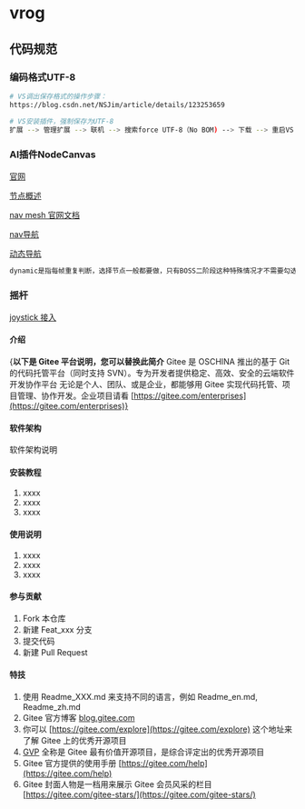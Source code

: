 # vrog
## 代码规范
### 编码格式UTF-8
```sh
# VS调出保存格式的操作步骤：
https://blog.csdn.net/NSJim/article/details/123253659

# VS安装插件，强制保存为UTF-8
扩展 --> 管理扩展 --> 联机 --> 搜索force UTF-8（No BOM) --> 下载 --> 重启VS
```
### AI插件NodeCanvas
[官网](https://nodecanvas.paradoxnotion.com/)

[节点概述](https://www.jianshu.com/p/a12470577fd0)

[nav mesh 官网文档](https://docs.unity3d.com/2022.2/Documentation/Manual/Navigation.html)

[nav导航](https://blog.csdn.net/akuojustdoit/article/details/114967888)

[动态导航](https://www.bilibili.com/read/cv13695393)
```sh
dynamic是指每帧重复判断，选择节点一般都要做，只有BOSS二阶段这种特殊情况才不需要勾选
```
### 摇杆
[joystick 接入](https://blog.csdn.net/Vaccae/article/details/111596223)

#### 介绍
{**以下是 Gitee 平台说明，您可以替换此简介**
Gitee 是 OSCHINA 推出的基于 Git 的代码托管平台（同时支持 SVN）。专为开发者提供稳定、高效、安全的云端软件开发协作平台
无论是个人、团队、或是企业，都能够用 Gitee 实现代码托管、项目管理、协作开发。企业项目请看 [https://gitee.com/enterprises](https://gitee.com/enterprises)}

#### 软件架构
软件架构说明


#### 安装教程

1.  xxxx
2.  xxxx
3.  xxxx

#### 使用说明

1.  xxxx
2.  xxxx
3.  xxxx

#### 参与贡献

1.  Fork 本仓库
2.  新建 Feat_xxx 分支
3.  提交代码
4.  新建 Pull Request


#### 特技

1.  使用 Readme\_XXX.md 来支持不同的语言，例如 Readme\_en.md, Readme\_zh.md
2.  Gitee 官方博客 [blog.gitee.com](https://blog.gitee.com)
3.  你可以 [https://gitee.com/explore](https://gitee.com/explore) 这个地址来了解 Gitee 上的优秀开源项目
4.  [GVP](https://gitee.com/gvp) 全称是 Gitee 最有价值开源项目，是综合评定出的优秀开源项目
5.  Gitee 官方提供的使用手册 [https://gitee.com/help](https://gitee.com/help)
6.  Gitee 封面人物是一档用来展示 Gitee 会员风采的栏目 [https://gitee.com/gitee-stars/](https://gitee.com/gitee-stars/)
